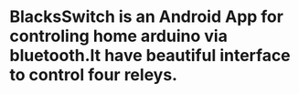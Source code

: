 # BlacksSwitch is an Android App for controling home arduino via bluetooth.It have beautiful interface to control four releys.
